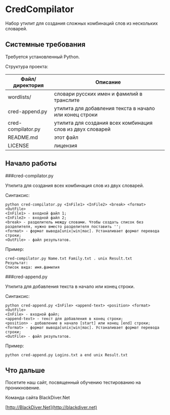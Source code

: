 CredCompilator
==============

Набор утилит для создания сложных комбинаций слов из нескольких словарей.

Системные требования
---------
Требуется установленный Python.

Структура проекта:

| Файл/директория| Описание |
| ---------------| -------- |
| wordlists/ | словари русских имен и фамилий в транслите |
| cred-append.py | утилита для добавления текста в начало или конец строки |
| cred-compilator.py | утилита для создания всех комбинация слов из двух словарей |
| README.md | этот файл |
| LICENSE | лицензия |




Начало работы
-------------

###cred-compilator.py

Утилита для создания всех комбинация слов из двух словарей.

Синтаксис:

    python cred-compilator.py <InFile1> <InFile2> <break> <format> <OutFile>
    <InFile1> - входной файл 1;
    <InFile2> - входной файл 2;
    <break> - разделитель между словами. Чтобы создать список без разделителя, нужно вместо разделителя поставить '';
    <format> - формат вывода[unix|win|mac]. Устаналивает формат перевода строки;
    <OutFile> - файл результатов.

Пример:

    cred-compilator.py Name.txt Family.txt . unix Result.txt
    Результат:
    Список вида: имя.фамилия

###cred-append.py

Утилита для добавления текста в начало или конец строки.

Синтаксис:
    
    python cred-append.py <InFile> <append-text> <position> <format> <OutFile>
    <InFile> - входной файл;
    <append-text> - текст для добавления в конец строки;
    <position> - добавление в начало [start] или конец [end] строки;
    <format> - формат вывода[unix|win|mac]. Устаналивает формат перевода строки;
    <OutFile> - файл результатов.

Пример:

    python cred-append.py Logins.txt a end unix Result.txt

Что дальше
----------
Посетите наш сайт, посвященный обучению тестированию на проникновение.

Команда сайта BlackDiver.Net

[http://BlackDiver.Net](http://blackdiver.net)


